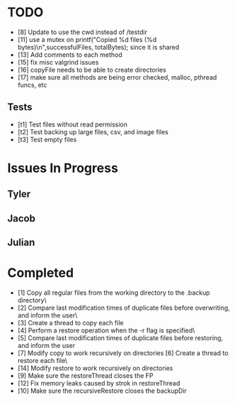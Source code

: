# TODO #
- [8] Update to use the cwd instead of /testdir
- [11] use a mutex on printf("Copied %d files (%d bytes)\n",successfulFiles, totalBytes); since it is shared
- [13] Add comments to each method
- [15] fix misc valgrind issues
- [16] copyFile needs to be able to create directories
- [17] make sure all methods are being error checked, malloc, pthread funcs, etc

## Tests ##
- [t1] Test files without read permission
- [t2] Test backing up large files, csv, and image files
- [t3] Test empty files

# Issues In Progress #

## Tyler ##


## Jacob ##

## Julian ##


# Completed #
- [1] Copy all regular files from the working directory to the .backup directory\
- [2] Compare last modification times of duplicate files before overwriting, and inform the user\
- [3] Create a thread to copy each file
- [4] Perform a restore operation when the -r flag is specified\
- [5] Compare last modification times of duplicate files before restoring, and inform the user
- [7] Modify copy to work recursively on directories
[6] Create a thread to restore each file\
- [14] Modify restore to work recursively on directories
- [9] Make sure the restoreThread closes the FP
- [12] Fix memory leaks caused by strok in restoreThread
- [10] Make sure the recursiveRestore closes the backupDir
